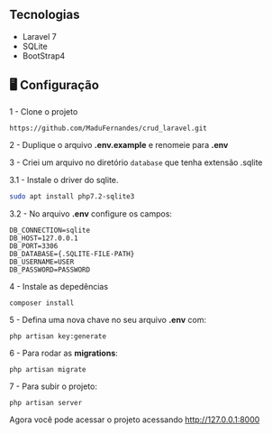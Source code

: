 ## Tecnologias

- Laravel 7
- SQLite
- BootStrap4

## :desktop_computer: Configuração

1 - Clone o projeto
```
https://github.com/MaduFernandes/crud_laravel.git
```

2 - Duplique o arquivo **.env.example** e renomeie para **.env**

3 - Criei um arquivo no diretório `database` que tenha extensão .sqlite

3.1 - Instale o driver do sqlite.

```sh
sudo apt install php7.2-sqlite3
```

3.2 - No arquivo **.env** configure os campos:

```
DB_CONNECTION=sqlite
DB_HOST=127.0.0.1
DB_PORT=3306
DB_DATABASE={.SQLITE-FILE-PATH}
DB_USERNAME=USER
DB_PASSWORD=PASSWORD
```

4 - Instale as depedências

```
composer install
```

5 -  Defina uma nova chave no seu arquivo **.env** com:

```
php artisan key:generate
```

6 - Para rodar as **migrations**:

```
php artisan migrate
```

7 - Para subir o projeto:

```
php artisan server
```

Agora você pode acessar o projeto acessando http://127.0.0.1:8000

